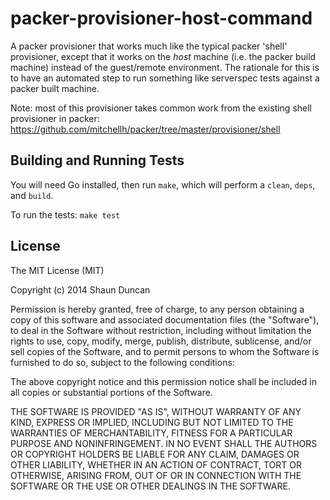 packer-provisioner-host-command
===============================

A packer provisioner that works much like the typical packer 'shell' provisioner,
except that it works on the *host* machine (i.e. the packer build machine) instead
of the guest/remote environment. The rationale for this is to have an automated step
to run something like serverspec tests against a packer built machine.

Note: most of this provisioner takes common work from the existing shell provisioner
in packer: https://github.com/mitchellh/packer/tree/master/provisioner/shell


Building and Running Tests
--------------------------

You will need Go installed, then run ``make``, which will perform a ``clean``,
``deps``, and ``build``.

To run the tests: ``make test``


License
-------

The MIT License (MIT)

Copyright (c) 2014 Shaun Duncan

Permission is hereby granted, free of charge, to any person obtaining a copy
of this software and associated documentation files (the "Software"), to deal
in the Software without restriction, including without limitation the rights
to use, copy, modify, merge, publish, distribute, sublicense, and/or sell
copies of the Software, and to permit persons to whom the Software is
furnished to do so, subject to the following conditions:

The above copyright notice and this permission notice shall be included in all
copies or substantial portions of the Software.

THE SOFTWARE IS PROVIDED "AS IS", WITHOUT WARRANTY OF ANY KIND, EXPRESS OR
IMPLIED, INCLUDING BUT NOT LIMITED TO THE WARRANTIES OF MERCHANTABILITY,
FITNESS FOR A PARTICULAR PURPOSE AND NONINFRINGEMENT. IN NO EVENT SHALL THE
AUTHORS OR COPYRIGHT HOLDERS BE LIABLE FOR ANY CLAIM, DAMAGES OR OTHER
LIABILITY, WHETHER IN AN ACTION OF CONTRACT, TORT OR OTHERWISE, ARISING FROM,
OUT OF OR IN CONNECTION WITH THE SOFTWARE OR THE USE OR OTHER DEALINGS IN THE
SOFTWARE.
